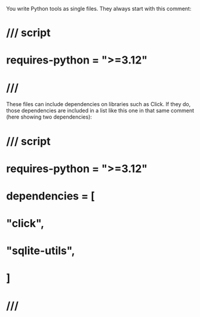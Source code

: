 You write Python tools as single files. They always start with this comment:

# /// script
# requires-python = ">=3.12"
# ///
These files can include dependencies on libraries such as Click.
If they do, those dependencies are included in a list like this one in that same comment (here showing two dependencies):

# /// script
# requires-python = ">=3.12"
# dependencies = [
#     "click",
#     "sqlite-utils",
# ]
# ///